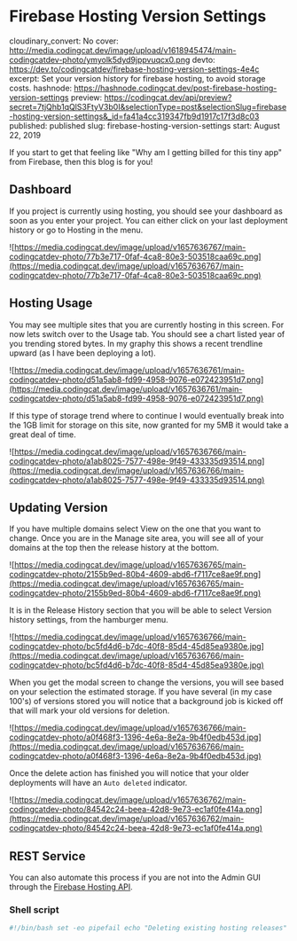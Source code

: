 # Firebase Hosting Version Settings

cloudinary_convert: No
cover: http://media.codingcat.dev/image/upload/v1618945474/main-codingcatdev-photo/ymyolk5dyd9jppvuqcx0.png
devto: https://dev.to/codingcatdev/firebase-hosting-version-settings-4e4c
excerpt: Set your version history for firebase hosting, to avoid storage costs.
hashnode: https://hashnode.codingcat.dev/post-firebase-hosting-version-settings
preview: https://codingcat.dev/api/preview?secret=7tjQhb1qQlS3FtyV3b0I&selectionType=post&selectionSlug=firebase-hosting-version-settings&_id=fa41a4cc319347fb9d1917c17f3d8c03
published: published
slug: firebase-hosting-version-settings
start: August 22, 2019

If you start to get that feeling like "Why am I getting billed for this tiny app" from Firebase, then this blog is for you!

## Dashboard

If you project is currently using hosting, you should see your dashboard as soon as you enter your project. You can either click on your last deployment history or go to Hosting in the menu.

![https://media.codingcat.dev/image/upload/v1657636767/main-codingcatdev-photo/77b3e717-0faf-4ca8-80e3-503518caa69c.png](https://media.codingcat.dev/image/upload/v1657636767/main-codingcatdev-photo/77b3e717-0faf-4ca8-80e3-503518caa69c.png)

## Hosting Usage

You may see multiple sites that you are currently hosting in this screen. For now lets switch over to the Usage tab. You should see a chart listed year of you trending stored bytes. In my graphy this shows a recent trendline upward (as I have been deploying a lot).

![https://media.codingcat.dev/image/upload/v1657636761/main-codingcatdev-photo/d51a5ab8-fd99-4958-9076-e072423951d7.png](https://media.codingcat.dev/image/upload/v1657636761/main-codingcatdev-photo/d51a5ab8-fd99-4958-9076-e072423951d7.png)

If this type of storage trend where to continue I would eventually break into the 1GB limit for storage on this site, now granted for my 5MB it would take a great deal of time.

![https://media.codingcat.dev/image/upload/v1657636766/main-codingcatdev-photo/a1ab8025-7577-498e-9f49-433335d93514.png](https://media.codingcat.dev/image/upload/v1657636766/main-codingcatdev-photo/a1ab8025-7577-498e-9f49-433335d93514.png)

## Updating Version

If you have multiple domains select View on the one that you want to change. Once you are in the Manage site area, you will see all of your domains at the top then the release history at the bottom.

![https://media.codingcat.dev/image/upload/v1657636765/main-codingcatdev-photo/2155b9ed-80b4-4609-abd6-f7117ce8ae9f.png](https://media.codingcat.dev/image/upload/v1657636765/main-codingcatdev-photo/2155b9ed-80b4-4609-abd6-f7117ce8ae9f.png)

It is in the Release History section that you will be able to select Version history settings, from the hamburger menu.

![https://media.codingcat.dev/image/upload/v1657636766/main-codingcatdev-photo/bc5fd4d6-b7dc-40f8-85d4-45d85ea9380e.jpg](https://media.codingcat.dev/image/upload/v1657636766/main-codingcatdev-photo/bc5fd4d6-b7dc-40f8-85d4-45d85ea9380e.jpg)

When you get the modal screen to change the versions, you will see based on your selection the estimated storage. If you have several (in my case 100's) of versions stored you will notice that a background job is kicked off that will mark your old versions for deletion.

![https://media.codingcat.dev/image/upload/v1657636766/main-codingcatdev-photo/a0f468f3-1396-4e6a-8e2a-9b4f0edb453d.jpg](https://media.codingcat.dev/image/upload/v1657636766/main-codingcatdev-photo/a0f468f3-1396-4e6a-8e2a-9b4f0edb453d.jpg)

Once the delete action has finished you will notice that your older deployments will have an `Auto deleted` indicator.

![https://media.codingcat.dev/image/upload/v1657636762/main-codingcatdev-photo/84542c24-beea-42d8-9e73-ec1af0fe414a.png](https://media.codingcat.dev/image/upload/v1657636762/main-codingcatdev-photo/84542c24-beea-42d8-9e73-ec1af0fe414a.png)

## REST Service

You can also automate this process if you are not into the Admin GUI through the [Firebase Hosting API](https://firebase.google.com/docs/hosting/reference/rest/v1beta1/sites.versions/delete).

### Shell script

```bash
#!/bin/bash set -eo pipefail echo "Deleting existing hosting releases" SITE=$1 echo "Site: $SITE" HEADER_AUTH="Authorization: Bearer "$(gcloud auth application-default print-access-token)""; PAGE_TOKEN= FIRST=true while : do echo "Fetching releases for $PAGE_TOKEN" RELEASES=$( \ curl \ -sS \ -H "$HEADER_AUTH" \ "https://firebasehosting.googleapis.com/v1beta1/sites/$SITE/releases?pageToken=$PAGE_TOKEN&pageSize=25" \ ) for RELEASE_ID in $(echo $RELEASES | jq '.releases | keys[]') do VERSION_NAME=$(echo $RELEASES | jq --raw-output ".releases[$RELEASE_ID].version.name") MESSAGE=$(echo $RELEASES | jq --raw-output ".releases[$RELEASE_ID].message") VERSION_STATUS=$(echo $RELEASES | jq --raw-output ".releases[$RELEASE_ID].version.status") if [ "$VERSION_STATUS" == "FINALIZED" ] && [ "$FIRST" == false ] then echo "Deleting release $MESSAGE ($VERSION_NAME)"; curl \ -sS \ -X DELETE \ -H "$HEADER_AUTH" \ "https://firebasehosting.googleapis.com/v1beta1/$VERSION_NAME" fi FIRST=false done if [ $(echo $RELEASES | jq --raw-output '.nextPageToken') == "null" ] then exit 0 fi PAGE_TOKEN=$(echo $RELEASES | jq --raw-output '.nextPageToken') sleep 1s done
```
